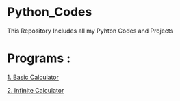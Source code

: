
# Python_Codes
This Repository Includes all my Pyhton Codes and Projects

# Programs : 
[1. Basic Calculator](https://github.com/Ankit5125/Python_Codes/blob/main/My_Codes/Calculator.py)

[2. Infinite Calculator](https://github.com/Ankit5125/Python_Codes/blob/main/My_Codes/Infinite_Calc.py)


